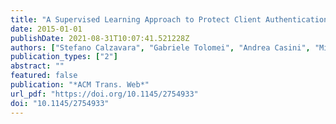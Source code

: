 ```yaml
---
title: "A Supervised Learning Approach to Protect Client Authentication on the Web"
date: 2015-01-01
publishDate: 2021-08-31T10:07:41.521228Z
authors: ["Stefano Calzavara", "Gabriele Tolomei", "Andrea Casini", "Michele Bugliesi", "Salvatore Orlando"]
publication_types: ["2"]
abstract: ""
featured: false
publication: "*ACM Trans. Web*"
url_pdf: "https://doi.org/10.1145/2754933"
doi: "10.1145/2754933"
---
```


